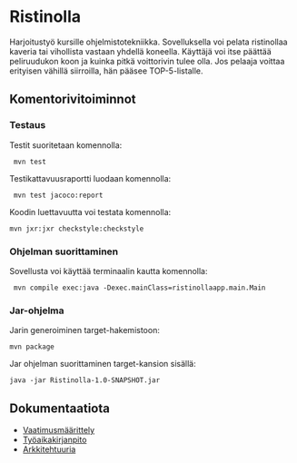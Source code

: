 # Ristinolla

Harjoitustyö kursille ohjelmistotekniikka. Sovelluksella voi pelata ristinollaa kaveria tai vihollista vastaan yhdellä koneella. Käyttäjä voi itse päättää peliruudukon koon ja kuinka pitkä voittorivin tulee olla. Jos pelaaja voittaa erityisen vähillä siirroilla, hän pääsee TOP-5-listalle.

## Komentorivitoiminnot

### Testaus

 Testit suoritetaan komennolla:
 ```
  mvn test
 ```

 Testikattavuusraportti luodaan komennolla:
 ```
  mvn test jacoco:report
 ```

 Koodin luettavuutta voi testata komennolla:
 ```
 mvn jxr:jxr checkstyle:checkstyle
 ```

### Ohjelman suorittaminen

 Sovellusta voi käyttää terminaalin kautta komennolla:
 ```
  mvn compile exec:java -Dexec.mainClass=ristinollaapp.main.Main
 ``` 

### Jar-ohjelma

 Jarin generoiminen target-hakemistoon:
 ```
 mvn package
 ```

 Jar ohjelman suorittaminen target-kansion sisällä:
 ```
 java -jar Ristinolla-1.0-SNAPSHOT.jar
 ```

## Dokumentaatiota

* [Vaatimusmäärittely](https://github.com/elmanevala/ot-harjoitustyo/blob/master/dokumentaatio/vaatimusmaarittely.md)
* [Työaikakirjanpito](https://github.com/elmanevala/ot-harjoitustyo/blob/master/dokumentaatio/tyoaikakirjanpito.md)
* [Arkkitehtuuria](https://github.com/elmanevala/ot-harjoitustyo/blob/master/dokumentaatio/arkkitehtuuri.md)
